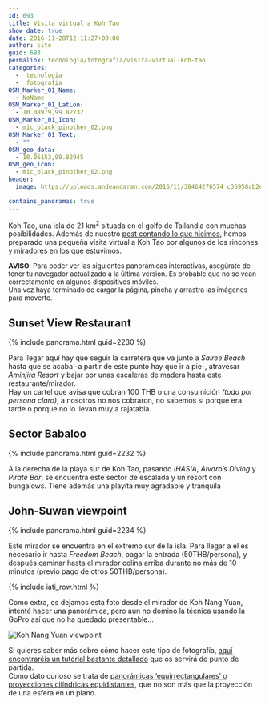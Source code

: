 ```yaml
---
id: 693
title: Visita virtual a Koh Tao
show_date: true
date: 2016-11-28T12:11:27+00:00
author: sito
guid: 693
permalink: tecnologia/fotografia/visita-virtual-koh-tao
categories:
  -  tecnologia
  -  fotografia
OSM_Marker_01_Name:
  - NoName
OSM_Marker_01_LatLon:
  - 10.08979,99.82732
OSM_Marker_01_Icon:
  - mic_black_pinother_02.png
OSM_Marker_01_Text:
  - ""
OSM_geo_data:
  - 10.06153,99.82945
OSM_geo_icon:
  - mic_black_pinother_02.png
header:
  image: https://uploads.andeandaran.com/2016/11/30464276574_c36958cb2e_b.jpg

contains_panoramas: true
---
```


Koh Tao, una isla de 21 km<sup>2</sup> situada en el golfo de Tailandia con muchas posibilidades. Además de nuestro [post contando lo que hicimos](http://www.andeandaran.com/2016/11/28/koh-tao-playas-agua-cristalina-granito/), hemos preparado una pequeña visita virtual a Koh Tao por algunos de los rincones y miradores en los que estuvimos.<!--more-->

<span style="font-size: 10pt;"><strong>AVISO</strong>: Para poder ver las siguientes panorámicas interactivas, asegúrate de tener tu navegador actualizado a la última version. Es probable que no se vean correctamente en algunos dispositivos móviles.<br /> Una vez haya terminado de cargar la página, pincha y arrastra las imágenes para moverte.</span>

## Sunset View Restaurant

{% include panorama.html guid=2230 %}

Para llegar aquí hay que seguir la carretera que va junto a _Sairee Beach_ hasta que se acaba -a partir de este punto hay que ir a pie-, atravesar _Aminjira Resort_ y bajar por unas escaleras de madera hasta este restaurante/mirador.  
Hay un cartel que avisa que cobran 100 THB o una consumición _(todo por persona claro)_, a nosotros no nos cobraron, no sabemos si porque era tarde o porque no lo llevan muy a rajatabla.

## Sector Babaloo

{% include panorama.html guid=2232 %}

A la derecha de la playa sur de Koh Tao, pasando _IHASIA_, _Alvaro&#8217;s Diving_ y _Pirate Bar_, se encuentra este sector de escalada y un resort con bungalows. Tiene además una playita muy agradable y tranquila

## John-Suwan viewpoint

{% include panorama.html guid=2234 %}

Este mirador se encuentra en el extremo sur de la isla. Para llegar a él es necesario ir hasta _Freedom Beach_, pagar la entrada (50THB/persona), y después caminar hasta el mirador colina arriba durante no más de 10 minutos (previo pago de otros 50THB/persona).

{% include iati_row.html %}

Como extra, os dejamos esta foto desde el mirador de Koh Nang Yuan, intenté hacer una panorámica, pero aun no domino la técnica usando la GoPro así que no ha quedado presentable...

<img src="https://uploads.andeandaran.com/2016/11/GOPR7522.jpg" alt="Koh Nang Yuan viewpoint" /> 


Si quieres saber más sobre cómo hacer este tipo de fotografía, <a href="http://www.trebol-a.com/2009/06/03/como-hacer-panoramicas-de-360º/" target="_blank" rel="noopener">aquí encontraréis un tutorial bastante detallado</a> que os servirá de punto de partida.  
Como dato curioso se trata de <a href="https://es.wikipedia.org/wiki/Proyección_cilíndrica_equidistante" target="_blank" rel="noopener">panorámicas &#8216;equirrectangulares&#8217; o proyecciones cilíndricas equidistantes</a>, que no son más que la proyección de una esfera en un plano.